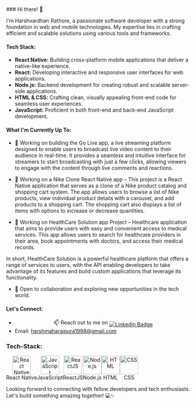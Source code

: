 <div align="center">
  <img src="https://komarev.com/ghpvc/?username=Riser17&style=flat-square&color=blue" alt=""/>
</div>
### Hi there! 👋

I'm Harshvardhan Rathore, a passionate software developer with a strong foundation in web and mobile technologies. My expertise lies in crafting efficient and scalable solutions using various tools and frameworks.

#### Tech Stack:

- **React Native:** Building cross-platform mobile applications that deliver a native-like experience.
- **React:** Developing interactive and responsive user interfaces for web applications.
- **Node.js:** Backend development for creating robust and scalable server-side applications.
- **HTML & CSS:** Crafting clean, visually appealing front-end code for seamless user experiences.
- **JavaScript:** Proficient in both front-end and back-end JavaScript development.

#### What I'm Currently Up To:
- 🔴 Working on building the Go Live app, a live streaming platform designed to enable users to broadcast live video content to their audience in real-time. It provides a seamless and intuitive interface for streamers to start broadcasting with just a few clicks, allowing viewers to engage with the content through live comments and reactions.

- 👟 Working on a Nike Clone React Native app – This project is a React Native application that serves as a clone of a Nike product catalog and shopping cart system. The app allows users to browse a list of Nike products, view individual product details with a carousel, and add products to a shopping cart. The shopping cart also displays a list of items with options to increase or decrease quantities.

- 🏥  Working on HealthCare Solution app Project – Healthcare application that aims to provide users with easy and convenient access to medical services. This app allows users to search for healthcare providers in their area, book appointments with doctors, and access their medical records.

In short, HealthCare Solution is a powerful healthcare platform that offers a range of services to users, with the API enabling developers to take advantage of its features and build custom applications that leverage its functionality.
- 💬 Open to collaboration and exploring new opportunities in the tech world.

#### Let's Connect:

- <div style="text-align: center;" >📫 Reach out to me on <a  href="https://www.linkedin.com/in/harshvardhan-rathore-a19170190/">
    <img align="middle" class="width: 50%" src="https://img.shields.io/badge/LinkedIn-blue?style=for-the-badge&logo=linkedin&logoColor=white" alt="LinkedIn Badge"/>
  </a></div>
- Email: harshmaharajpura1998@gmail.com

### Tech-Stack:
<div  style="display: flex;">
  <div style="text-align: center; float:left">
    <img src="https://img.icons8.com/color/452/react-native.png" alt="React Native" style="width: 50px; height: auto;">
    <div>React Native</div>
  </div>
  <div style="text-align: center;float:left">
    <img src="https://img.icons8.com/color/452/javascript.png" alt="JavaScript" style="width: 50px; height: auto;">
    <div>JavaScript</div>
  </div>
  <div style="text-align: center;float:left">
    <img src="https://img.icons8.com/color/452/react-native.png" alt="ReactJS" style="width: 50px; height: auto;">
    <div>ReactJS</div>
  </div>
  <div style="text-align: center;float:left">
    <img src="https://img.icons8.com/color/452/nodejs.png" alt="Node.js" style="width: 50px; height: auto;">
    <div>Node.js</div>
  </div>
  <div style="text-align: center;float:left">
    <img src="https://img.icons8.com/color/452/html-5.png" alt="HTML" style="width: 50px; height: auto;">
    <div>HTML</div>
  </div>
  <div style="text-align: center;float:left">
    <img src="https://img.icons8.com/color/452/css3.png" alt="CSS" style="width: 50px; height: auto;">
    <div>CSS</div>
  </div>
</div>


Looking forward to connecting with fellow developers and tech enthusiasts. Let's build something amazing together! 💻✨
